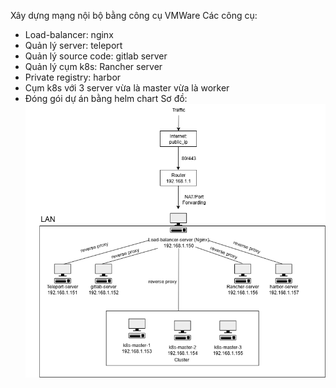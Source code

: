 Xây dựng mạng nội bộ bằng công cụ VMWare
Các công cụ: 
 - Load-balancer: nginx
 - Quản lý server: teleport
 - Quản lý source code: gitlab server
 - Quản lý cụm k8s: Rancher server
 - Private registry: harbor
 - Cụm k8s với 3 server vừa là master vừa là worker
 - Đóng gói dự án bằng helm chart
Sơ đồ:
![Diagram](images/LAN-private.png)
